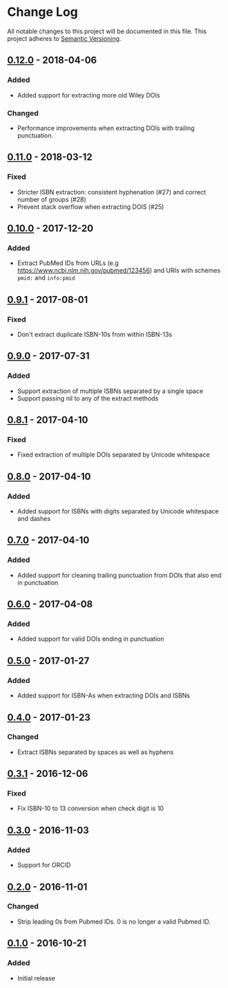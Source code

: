 # Change Log
All notable changes to this project will be documented in this file. This
project adheres to [Semantic Versioning](http://semver.org/).

## [0.12.0] - 2018-04-06
### Added
- Added support for extracting more old Wiley DOIs

### Changed
- Performance improvements when extracting DOIs with trailing punctuation.

## [0.11.0] - 2018-03-12
### Fixed
- Stricter ISBN extraction: consistent hyphenation (#27) and correct number of groups (#28)
- Prevent stack overflow when extracting DOIS (#25)

## [0.10.0] - 2017-12-20
### Added
- Extract PubMed IDs from URLs (e.g https://www.ncbi.nlm.nih.gov/pubmed/123456) and URIs with schemes `pmid:` and `info:pmid`

## [0.9.1] - 2017-08-01
### Fixed
- Don't extract duplicate ISBN-10s from within ISBN-13s

## [0.9.0] - 2017-07-31
### Added
- Support extraction of multiple ISBNs separated by a single space
- Support passing nil to any of the extract methods

## [0.8.1] - 2017-04-10
### Fixed
- Fixed extraction of multiple DOIs separated by Unicode whitespace

## [0.8.0] - 2017-04-10
### Added
- Added support for ISBNs with digits separated by Unicode whitespace and dashes

## [0.7.0] - 2017-04-10
### Added
- Added support for cleaning trailing punctuation from DOIs that also end in punctuation

## [0.6.0] - 2017-04-08
### Added
- Added support for valid DOIs ending in punctuation

## [0.5.0] - 2017-01-27
### Added
- Added support for ISBN-As when extracting DOIs and ISBNs

## [0.4.0] - 2017-01-23
### Changed
- Extract ISBNs separated by spaces as well as hyphens

## [0.3.1] - 2016-12-06
### Fixed
- Fix ISBN-10 to 13 conversion when check digit is 10

## [0.3.0] - 2016-11-03
### Added
- Support for ORCID

## [0.2.0] - 2016-11-01
### Changed
- Strip leading 0s from Pubmed IDs. 0 is no longer a valid Pubmed ID.

## [0.1.0] - 2016-10-21
### Added
- Initial release

[0.1.0]: https://github.com/altmetric/identifiers/releases/tag/v0.1.0
[0.2.0]: https://github.com/altmetric/identifiers/releases/tag/v0.2.0
[0.3.0]: https://github.com/altmetric/identifiers/releases/tag/v0.2.0
[0.3.1]: https://github.com/altmetric/identifiers/releases/tag/v0.3.1
[0.4.0]: https://github.com/altmetric/identifiers/releases/tag/v0.4.0
[0.5.0]: https://github.com/altmetric/identifiers/releases/tag/v0.5.0
[0.6.0]: https://github.com/altmetric/identifiers/releases/tag/v0.6.0
[0.7.0]: https://github.com/altmetric/identifiers/releases/tag/v0.7.0
[0.8.0]: https://github.com/altmetric/identifiers/releases/tag/v0.8.0
[0.8.1]: https://github.com/altmetric/identifiers/releases/tag/v0.8.1
[0.9.0]: https://github.com/altmetric/identifiers/releases/tag/v0.9.0
[0.9.1]: https://github.com/altmetric/identifiers/releases/tag/v0.9.1
[0.10.0]: https://github.com/altmetric/identifiers/releases/tag/v0.10.0
[0.11.0]: https://github.com/altmetric/identifiers/releases/tag/v0.11.0
[0.12.0]: https://github.com/altmetric/identifiers/releases/tag/v0.12.0
